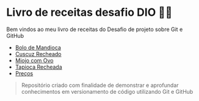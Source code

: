 # Livro de receitas desafio DIO 👨‍🍳
Bem vindos ao meu livro de receitas do Desafio de projeto sobre Git e GitHub

- [Bolo de Mandioca](https://github.com/Edusilva3108/livro-receitas-desafio-DIO/tree/main/Bolo%20de%20Mandioca)
- [Cuscuz Recheado](https://github.com/Edusilva3108/livro-receitas-desafio-DIO/tree/main/Cuscuz%20Recheado)
- [Miojo com Ovo](https://github.com/Edusilva3108/livro-receitas-desafio-DIO/tree/main/Miojo%20com%20Ovo)
- [Tapioca Recheada](https://github.com/Edusilva3108/livro-receitas-desafio-DIO/tree/main/Tapioca%20Recheada)
- [Preços](https://github.com/Edusilva3108/livro-receitas-desafio-DIO/tree/main/Pre%C3%A7os)

> Repositório criado com finalidade de demonstrar e aprofundar conhecimentos em versionamento de código utilizando Git e GitHub
